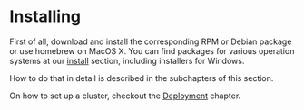 Installing
==========

First of all, download and install the corresponding RPM or Debian package or use
homebrew on MacOS X. You can find packages for various operation systems at our
[install](https://www.arangodb.com/download) section, including installers
for Windows.

How to do that in detail is described in the subchapters of this section.

On how to set up a cluster, checkout the [Deployment](../../Deployment/README.md)
chapter.
